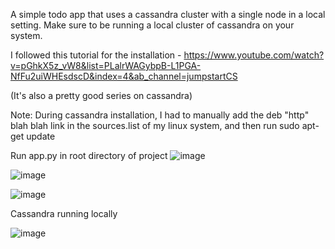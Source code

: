 A simple todo app that uses a cassandra cluster with a single node in a local setting.
Make sure to be running a local cluster of cassandra on your system.

I followed this tutorial for the installation - https://www.youtube.com/watch?v=pGhkX5z_vW8&list=PLalrWAGybpB-L1PGA-NfFu2uiWHEsdscD&index=4&ab_channel=jumpstartCS

(It's also a pretty good series on cassandra)

Note: During cassandra installation, I had to manually add the deb "http" blah blah link in the sources.list of my linux system, and then run sudo apt-get update

Run app.py in root directory of project
![image](https://github.com/tren03/Cassandra_TODO/assets/82367813/2e7df12f-e92f-4bb6-8810-72b14fe1cbaf)

![image](https://github.com/tren03/Cassandra_TODO/assets/82367813/d2e60f08-a80d-4259-ad4c-24081249475c)

![image](https://github.com/tren03/Cassandra_TODO/assets/82367813/fff44c25-0929-4ca5-a3f8-00382d86f6a6)

Cassandra running locally

![image](https://github.com/tren03/Cassandra_TODO/assets/82367813/40352b61-d1ae-425d-b625-0e8fd3554636)


